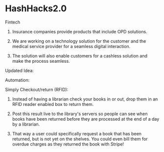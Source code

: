 # HashHacks2.0

Fintech 

1) Insurance companies provide products that include OPD solutions. 

2) We are working on a technology solution for the customer and the medical service provider for a seamless digital interaction. 

3) The solution will also enable customers for a cashless solution and make the process seamless.


Updated Idea: 

Automation:

Simply Checkout/return (RFID):

1) Instead of having a librarian check your books in or out, drop them in an RFID reader enabled box to return them. 

2) Post this result live to the library's servers so people can see when books have been returned before they are processed at the end of a day by a librarian.

3) That way a user could specifically request a book that has been returned, but is not yet on the shelves. You could even bill them for overdue charges as they returned the book with Stripe!



